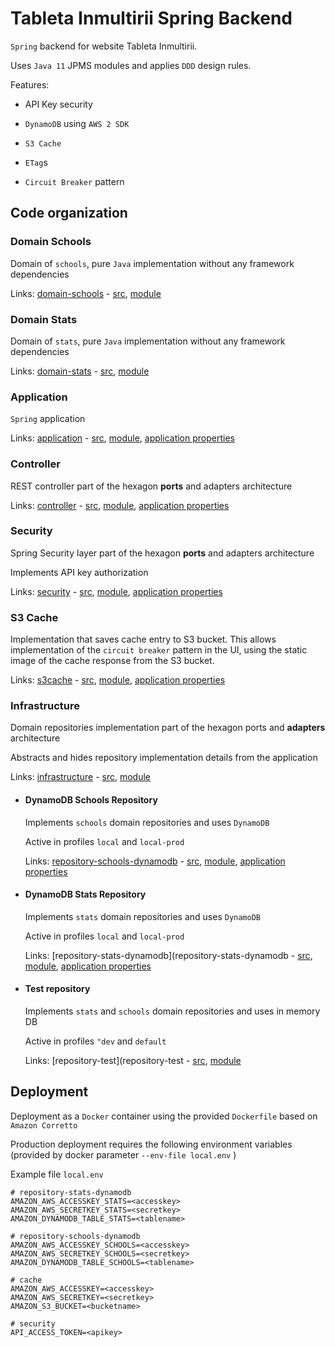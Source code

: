 # Tableta Inmultirii Spring Backend
```Spring``` backend for website Tableta Inmultirii.

Uses ```Java 11``` JPMS modules and applies ```DDD``` design rules.

Features:
- API Key security

- ```DynamoDB``` using ```AWS 2 SDK```

- ```S3 Cache```

- ```ETag```s

- ```Circuit Breaker``` pattern

## Code organization

### Domain Schools
  Domain of ```schools```, pure ```Java``` implementation without any framework dependencies
  
  Links: [domain-schools](domain-schools) - [src](domain-schools/src/main/java/ro/tabletainmultirii/api/schools/domain), [module](domain-schools/src/main/java/module-info.java)

### Domain Stats
  Domain of ```stats```, pure ```Java``` implementation without any framework dependencies
  
  Links: [domain-stats](domain-stats) - [src](domain-stats/src/main/java/ro/tabletainmultirii/api/stats/domain), [module](domain-stats/src/main/java/module-info.java)

### Application
  ```Spring``` application
  
  Links: [application](application) - [src](application/src/main/java/ro/tabletainmultirii/schools/application), [module](application/src/main/java/module-info.java), [application properties](application/src/main/resources)

### Controller
  REST controller part of the hexagon **ports** and adapters architecture
  
  Links: [controller](controller) - [src](controller/src/main/java/ro/tabletainmultirii/api/controllers), [module](controller/src/main/java/module-info.java), [application properties](controller/src/main/resources)
  
### Security
  Spring Security layer part of the hexagon **ports** and adapters architecture
  
  Implements API key authorization
  
  Links: [security](security) - [src](security/src/main/java/ro/tabletainmultirii/api/security), [module](security/src/main/java/module-info.java), [application properties](security/src/main/resources)
  
### S3 Cache
  Implementation that saves cache entry to S3 bucket. This allows implementation of the ```circuit breaker``` pattern in the UI, using the static image of the cache response from the S3 bucket. 
  
  Links: [s3cache](s3cache) - [src](s3cache/src/main/java/ro/tabletainmultirii/api/s3cache), [module](s3cache/src/main/java/module-info.java), [application properties](s3cache/src/main/resources)
  
### Infrastructure
  Domain repositories implementation part of the hexagon ports and **adapters** architecture
  
  Abstracts and hides repository implementation details from the application
  
  Links: [infrastructure](infrastructure) - [src](infrastructure/src/main/java/ro/tabletainmultirii/api/infrastructure), [module](infrastructure/src/main/java/module-info.java)
  
  - #### DynamoDB Schools Repository
     Implements ```schools``` domain repositories and uses ```DynamoDB```
     
     Active in profiles ```local``` and ```local-prod```
     
     Links: [repository-schools-dynamodb](repository-schools-dynamodb) - [src](repository-schools-dynamodb/src/main/java/ro/tabletainmultirii/api/repository/dynamodb/schools), [module](repository-schools-dynamodb/src/main/java/module-info.java), [application properties](repository-schools-dynamodb/src/main/resources)
     
   - #### DynamoDB Stats Repository
     Implements ```stats``` domain repositories and uses ```DynamoDB```
     
     Active in profiles ```local``` and ```local-prod```
     
     Links: [repository-stats-dynamodb](repository-stats-dynamodb - [src](repository-stats-dynamodb/src/main/java/ro/tabletainmultirii/api/repository/dynamodb/schools), [module](repository-stats-dynamodb/src/main/java/module-info.java), [application properties](repository-stats-dynamodb/src/main/resources)
     
   - #### Test repository 
     Implements ```stats``` and ```schools``` domain repositories and uses in memory DB
     
     Active in profiles ```"dev``` and ```default```
     
     Links: [repository-test](repository-test - [src](repository-test/src/main/java/ro/tabletainmultirii/api/repository/test), [module](repository-test/src/main/java/module-info.java)
     
## Deployment

Deployment as a ```Docker``` container using the provided ```Dockerfile``` based on ```Amazon Corretto```

Production deployment requires the following environment variables (provided by docker parameter ```--env-file local.env``` )

Example file ```local.env```
```
# repository-stats-dynamodb
AMAZON_AWS_ACCESSKEY_STATS=<accesskey>
AMAZON_AWS_SECRETKEY_STATS=<secretkey>
AMAZON_DYNAMODB_TABLE_STATS=<tablename>

# repository-schools-dynamodb
AMAZON_AWS_ACCESSKEY_SCHOOLS=<accesskey>
AMAZON_AWS_SECRETKEY_SCHOOLS=<secretkey>
AMAZON_DYNAMODB_TABLE_SCHOOLS=<tablename>

# cache
AMAZON_AWS_ACCESSKEY=<accesskey>
AMAZON_AWS_SECRETKEY=<secretkey>
AMAZON_S3_BUCKET=<bucketname>

# security
API_ACCESS_TOKEN=<apikey>
```
